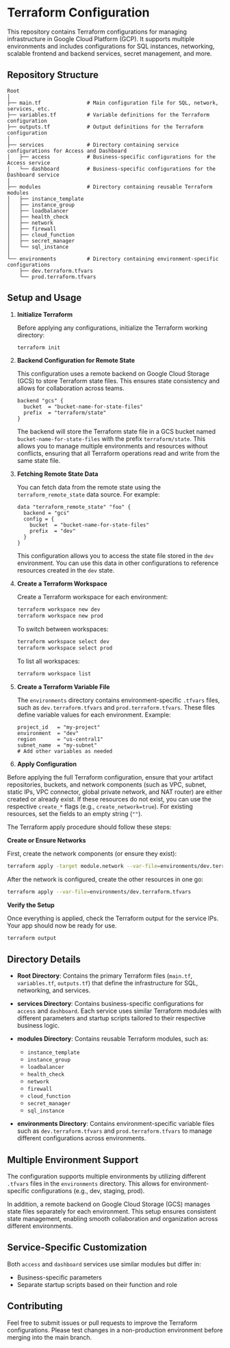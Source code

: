 # Terraform Configuration

This repository contains Terraform configurations for managing infrastructure in Google Cloud Platform (GCP). It supports multiple environments and includes configurations for SQL instances, networking, scalable frontend and backend services, secret management, and more.

## Repository Structure

```
Root
│
├── main.tf               # Main configuration file for SQL, network, services, etc.
├── variables.tf          # Variable definitions for the Terraform configuration
├── outputs.tf            # Output definitions for the Terraform configuration
│
├── services              # Directory containing service configurations for Access and Dashboard
│   ├── access            # Business-specific configurations for the Access service
│   └── dashboard         # Business-specific configurations for the Dashboard service
│
├── modules               # Directory containing reusable Terraform modules
│   ├── instance_template
│   ├── instance_group
│   ├── loadbalancer
│   ├── health_check
│   ├── network
│   ├── firewall
│   ├── cloud_function
│   ├── secret_manager
│   └── sql_instance
│
└── environments          # Directory containing environment-specific configurations
    ├── dev.terraform.tfvars
    └── prod.terraform.tfvars
```

## Setup and Usage

1. **Initialize Terraform**

   Before applying any configurations, initialize the Terraform working directory:

   ```bash
   terraform init
   ```
2. **Backend Configuration for Remote State**

   This configuration uses a remote backend on Google Cloud Storage (GCS) to store Terraform state files. This ensures state consistency and allows for collaboration across teams.

   ```hcl
   backend "gcs" {
     bucket  = "bucket-name-for-state-files"
     prefix  = "terraform/state"
   }
   ```

   The backend will store the Terraform state file in a GCS bucket named `bucket-name-for-state-files` with the prefix `terraform/state`. This allows you to manage multiple environments and resources without conflicts, ensuring that all Terraform operations read and write from the same state file.

3. **Fetching Remote State Data**

   You can fetch data from the remote state using the `terraform_remote_state` data source. For example:

   ```hcl
   data "terraform_remote_state" "foo" {
     backend = "gcs"
     config = {
       bucket  = "bucket-name-for-state-files"
       prefix  = "dev"
     }
   }
   ```

   This configuration allows you to access the state file stored in the `dev` environment. You can use this data in other configurations to reference resources created in the `dev` state.

4. **Create a Terraform Workspace**

    Create a Terraform workspace for each environment:
    
    ```bash
    terraform workspace new dev
    terraform workspace new prod
    ```
    
    To switch between workspaces:
    
    ```bash
    terraform workspace select dev
    terraform workspace select prod
    ```
    
    To list all workspaces:
    
    ```bash
    terraform workspace list
    ```
5. **Create a Terraform Variable File**

   The `environments` directory contains environment-specific `.tfvars` files, such as `dev.terraform.tfvars` and `prod.terraform.tfvars`. These files define variable values for each environment. Example:

   ```hcl
   project_id   = "my-project"
   environment  = "dev"
   region       = "us-central1"
   subnet_name  = "my-subnet"
   # Add other variables as needed
   ```

6. **Apply Configuration**
   
Before applying the full Terraform configuration, ensure that your artifact repositories, buckets, and network components (such as VPC, subnet, static IPs, VPC connector, global private network, and NAT router) are either created or already exist. If these resources do not exist, you can use the respective `create_*` flags (e.g., `create_network=true`). For existing resources, set the fields to an empty string (`""`).

The Terraform apply procedure should follow these steps:

   **Create or Ensure Networks**

   First, create the network components (or ensure they exist):

   ```bash
   terraform apply -target module.network --var-file=environments/dev.terraform.tfvars
   ```

   After the network is configured, create the other resources in one go:

   ```bash
   terraform apply --var-file=environments/dev.terraform.tfvars
   ```

 **Verify the Setup**

   Once everything is applied, check the Terraform output for the service IPs. Your app should now be ready for use.
   ```bash
   terraform output
   ```

## Directory Details

- **Root Directory**: Contains the primary Terraform files (`main.tf`, `variables.tf`, `outputs.tf`) that define the infrastructure for SQL, networking, and services.

- **services Directory**: Contains business-specific configurations for `access` and `dashboard`. Each service uses similar Terraform modules with different parameters and startup scripts tailored to their respective business logic.

- **modules Directory**: Contains reusable Terraform modules, such as:
   - `instance_template`
   - `instance_group`
   - `loadbalancer`
   - `health_check`
   - `network`
   - `firewall`
   - `cloud_function`
   - `secret_manager`
   - `sql_instance`

- **environments Directory**: Contains environment-specific variable files such as `dev.terraform.tfvars` and `prod.terraform.tfvars` to manage different configurations across environments.

## Multiple Environment Support

The configuration supports multiple environments by utilizing different `.tfvars` files in the `environments` directory. This allows for environment-specific configurations (e.g., dev, staging, prod).

In addition, a remote backend on Google Cloud Storage (GCS) manages state files separately for each environment. This setup ensures consistent state management, enabling smooth collaboration and organization across different environments.
## Service-Specific Customization

Both `access` and `dashboard` services use similar modules but differ in:
- Business-specific parameters
- Separate startup scripts based on their function and role

## Contributing

Feel free to submit issues or pull requests to improve the Terraform configurations. Please test changes in a non-production environment before merging into the main branch.
